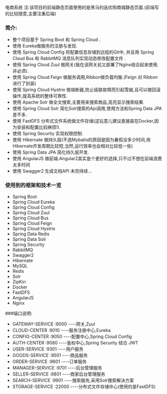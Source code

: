 
电商系统
注:该项目的前端静态页面使用的是黑马的品优购商城静态页面.(前端写的比较随意,主要注重后端)    
### 简介:
* 整个项目基于 Spring Boot 和 Spring Cloud .  
* 使用 Eureka做服务的注册与发现.  
* 使用 Spring Cloud Config 将配置信息存储到远程的Git中, 并且用 Spring Cloud Bus 和 RabbitMQ 消息队列实现动态修改配置文件 .    
* 使用 Spring Cloud Zuul 做网关(我在该网关前又部署了Nginx结合起来使用.非必须).  
* 使用 Spring Cloud Feign 做服务调用,Ribbon做负载均衡.(Feign 对 Ribbon 进行了封装)  
* 使用 Spring Cloud Hystrix 做熔断器,防止级联故障而引起雪崩,且可以做回滚操作,提高系统的整体可靠性.    
* 使用 Apache Solr 做全文搜索,主要用来搜索商品,高亮显示搜索结果.   
* 使用 Spring Cloud Solr 简化Solr搜索的Api调用,使用方法和Spring Data JPA 差不多.  
* 使用 FastDFS 分布式文件系统做文件存储(这玩意儿建议直接装在Docker,因为安装和配置比较麻烦!).    
* 使用 Spring Security 实现权限控制.  
* 使用 Hibernate 做持久层(不选Mybatis的原因是因为暑假没多少时间,用Hibernate开发周期比较短,当然,运行效率也会相对比较低一些)  
* 使用 Spring Data JPA 简化持久层开发.  
* 使用 AngularJS 做前端.Angular2其实是个更好的选择,只不过不想在前端浪费太多时间  
* 使用 Swagger2 生成文档API
未完待续...  

### 使用到的框架和技术一览
* Spring Boot
* Spring Cloud Eureka
* Spring Cloud Config
* Spring Cloud Zuul
* Spring Cloud Bus
* Spring Cloud Feign
* Spring Cloud Hystrix
* Spring Data Redis
* Spring Data Solr
* Spring Security
* RabbitMQ
* Swagger2
* Hibernate
* MySQL
* Redis
* Solr
* ZipKin
* Docker
* FastDFS
* AngularJS
* Nginx


###端口说明:  
* GATEWAY-SERVICE         :9000  ----网关,Zuul  
* CLOUD-CENTER            :9010  ----服务注册中心,Eureka  
* CONFIG-CENTER           :9050  ----配置中心,Spring Cloud Config  
* AUTH-CENTER             :9080  ----鉴权中心,Spring Security 结合 JWT  
* USER-SERVICE            :9301  ----用户服务  
* GOODS-SERVICE           :9501  ----商品服务  
* ORDER-SERVICE           :9601  ----订单服务  
* MANAGER-SERVICE         :9701  ----后台管理服务  
* SELLER-SERVICE          :9801  ----商家后台管理服务  
* SEARCH-SERVICE          :9901  ----搜索服务,采用Solr搜索解决方案
* STORAGE-SERVICE         :22000 ----分布式文件存储中心(使用的是FastDFS)  
